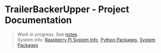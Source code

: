 # TrailerBackerUpper - Project Documentation
> Work in progress. See [notes](./notes.md).  
> System info: [Raspberry Pi System Info](./system_info.txt), [Python Packages](./python_packages.txt), [System Packages](./system_packages.txt)
